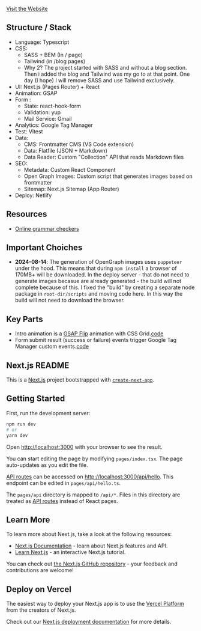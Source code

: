 
[Visit the Website](https://jacopomarrone.netlify.app/)

## Structure / Stack

- Language: Typescript
- CSS: 
  - SASS + BEM (In / page)
  - Tailwind (in /blog pages)
  - Why 2? The project started with SASS and without a blog section. Then i added the blog and Tailwind was my go to at that point. One day (I hope) I will remove SASS and use Tailwind exclusively.
- UI: Next.js (Pages Router) + React
- Animation: GSAP
- Form :
  - State: react-hook-form
  - Validation: yup
  - Mail Service: Gmail
- Analytics: Google Tag Manager
- Test: Vitest
- Data:
  - CMS: Frontmatter CMS (VS Code extension) 
  - Data: Flatfile (JSON + Markdown)
  - Data Reader: Custom "Collection" API that reads Markdown files
- SEO: 
  - Metadata: Custom React Component
  - Open Graph Images: Custom script that generates images based on frontmatter
  - Sitemap: Next.js Sitemap (App Router)
- Deploy: Netlify

## Resources

- [Online grammar checkers](https://quillbot.com/grammar-check)

## Important Choiches

- **2024-08-14**: The generation of OpenGraph images uses `puppeteer` under the hood. This means that during `npm install` a browser of 170MB+ will be downloaded. In the deploy server - that do not need to generate images becasue are already generated - the build will not complete because of this. I fixed the "build" by creating a separate node package in `root-dir/scripts` and moving code here. In this way the build will not need to download the browser.

## Key Parts

- Intro animation is a [GSAP Flip](https://greensock.com/docs/v3/Plugins/Flip/) animation with CSS Grid.[code](https://github.com/tresorama/jacopomarrone/blob/main/views/Home/animations/HomeGridAnimation.ts)
- Form submit result (success or failure) events trigger Google Tag Manager custom events.[code](https://github.com/tresorama/jacopomarrone/blob/f7feb0b1ac283effeb87f2338d94d7a158abfdaa/views/Home/components/ContactMe.tsx#L112)

## Next.js README

This is a [Next.js](https://nextjs.org/) project bootstrapped with [`create-next-app`](https://github.com/vercel/next.js/tree/canary/packages/create-next-app).

## Getting Started

First, run the development server:

```bash
npm run dev
# or
yarn dev
```

Open [http://localhost:3000](http://localhost:3000) with your browser to see the result.

You can start editing the page by modifying `pages/index.tsx`. The page auto-updates as you edit the file.

[API routes](https://nextjs.org/docs/api-routes/introduction) can be accessed on [http://localhost:3000/api/hello](http://localhost:3000/api/hello). This endpoint can be edited in `pages/api/hello.ts`.

The `pages/api` directory is mapped to `/api/*`. Files in this directory are treated as [API routes](https://nextjs.org/docs/api-routes/introduction) instead of React pages.

## Learn More

To learn more about Next.js, take a look at the following resources:

- [Next.js Documentation](https://nextjs.org/docs) - learn about Next.js features and API.
- [Learn Next.js](https://nextjs.org/learn) - an interactive Next.js tutorial.

You can check out [the Next.js GitHub repository](https://github.com/vercel/next.js/) - your feedback and contributions are welcome!

## Deploy on Vercel

The easiest way to deploy your Next.js app is to use the [Vercel Platform](https://vercel.com/new?utm_medium=default-template&filter=next.js&utm_source=create-next-app&utm_campaign=create-next-app-readme) from the creators of Next.js.

Check out our [Next.js deployment documentation](https://nextjs.org/docs/deployment) for more details.
